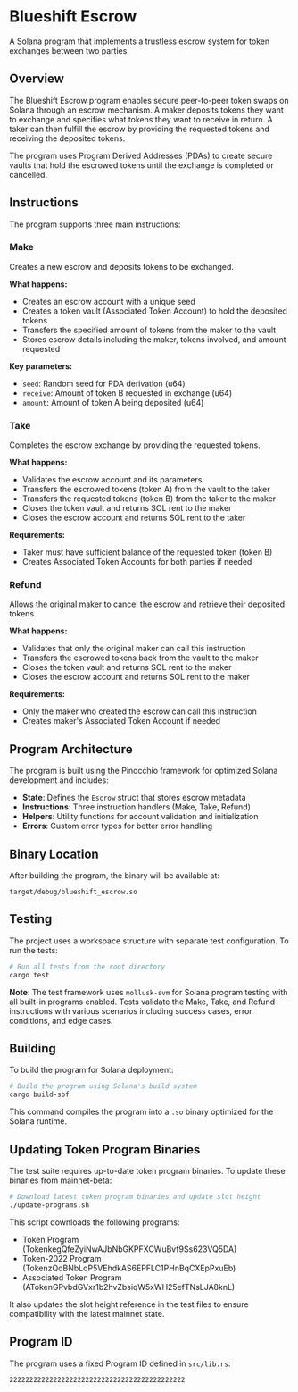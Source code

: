 # Blueshift Escrow

A Solana program that implements a trustless escrow system for token exchanges between two parties.

## Overview

The Blueshift Escrow program enables secure peer-to-peer token swaps on Solana through an escrow mechanism. A maker deposits tokens they want to exchange and specifies what tokens they want to receive in return. A taker can then fulfill the escrow by providing the requested tokens and receiving the deposited tokens.

The program uses Program Derived Addresses (PDAs) to create secure vaults that hold the escrowed tokens until the exchange is completed or cancelled.

## Instructions

The program supports three main instructions:

### Make

Creates a new escrow and deposits tokens to be exchanged.

**What happens:**
- Creates an escrow account with a unique seed
- Creates a token vault (Associated Token Account) to hold the deposited tokens  
- Transfers the specified amount of tokens from the maker to the vault
- Stores escrow details including the maker, tokens involved, and amount requested

**Key parameters:**
- `seed`: Random seed for PDA derivation (u64)
- `receive`: Amount of token B requested in exchange (u64) 
- `amount`: Amount of token A being deposited (u64)

### Take

Completes the escrow exchange by providing the requested tokens.

**What happens:**
- Validates the escrow account and its parameters
- Transfers the escrowed tokens (token A) from the vault to the taker
- Transfers the requested tokens (token B) from the taker to the maker
- Closes the token vault and returns SOL rent to the maker
- Closes the escrow account and returns SOL rent to the taker

**Requirements:**
- Taker must have sufficient balance of the requested token (token B)
- Creates Associated Token Accounts for both parties if needed

### Refund

Allows the original maker to cancel the escrow and retrieve their deposited tokens.

**What happens:**
- Validates that only the original maker can call this instruction
- Transfers the escrowed tokens back from the vault to the maker
- Closes the token vault and returns SOL rent to the maker  
- Closes the escrow account and returns SOL rent to the maker

**Requirements:**
- Only the maker who created the escrow can call this instruction
- Creates maker's Associated Token Account if needed

## Program Architecture

The program is built using the Pinocchio framework for optimized Solana development and includes:

- **State**: Defines the `Escrow` struct that stores escrow metadata
- **Instructions**: Three instruction handlers (Make, Take, Refund)
- **Helpers**: Utility functions for account validation and initialization
- **Errors**: Custom error types for better error handling

## Binary Location

After building the program, the binary will be available at:
```
target/debug/blueshift_escrow.so
```

## Testing

The project uses a workspace structure with separate test configuration. To run the tests:

```bash
# Run all tests from the root directory
cargo test
```

**Note**: The test framework uses `mollusk-svm` for Solana program testing with all built-in programs enabled. Tests validate the Make, Take, and Refund instructions with various scenarios including success cases, error conditions, and edge cases.

## Building

To build the program for Solana deployment:

```bash
# Build the program using Solana's build system
cargo build-sbf
```

This command compiles the program into a `.so` binary optimized for the Solana runtime.

## Updating Token Program Binaries

The test suite requires up-to-date token program binaries. To update these binaries from mainnet-beta:

```bash
# Download latest token program binaries and update slot height
./update-programs.sh
```

This script downloads the following programs:
- Token Program (TokenkegQfeZyiNwAJbNbGKPFXCWuBvf9Ss623VQ5DA)
- Token-2022 Program (TokenzQdBNbLqP5VEhdkAS6EPFLC1PHnBqCXEpPxuEb)  
- Associated Token Program (ATokenGPvbdGVxr1b2hvZbsiqW5xWH25efTNsLJA8knL)

It also updates the slot height reference in the test files to ensure compatibility with the latest mainnet state.

## Program ID

The program uses a fixed Program ID defined in `src/lib.rs`:
```
22222222222222222222222222222222222222222222
```